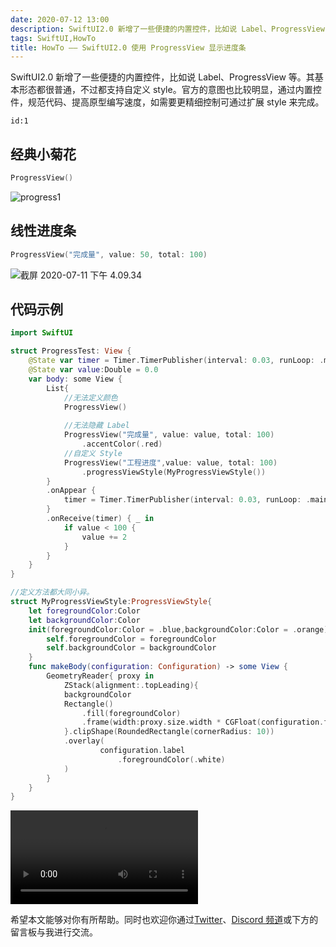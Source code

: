 ```yaml
---
date: 2020-07-12 13:00
description: SwiftUI2.0 新增了一些便捷的内置控件，比如说 Label、ProgressView 等。其基本形态都很普通，不过都支持自定义 style。官方的意图也比较明显，通过内置控件，规范代码、提高原型编写速度，如需要更精细控制可通过扩展 style 来完成。
tags: SwiftUI,HowTo
title: HowTo —— SwiftUI2.0 使用 ProgressView 显示进度条
---
```


SwiftUI2.0 新增了一些便捷的内置控件，比如说 Label、ProgressView 等。其基本形态都很普通，不过都支持自定义 style。官方的意图也比较明显，通过内置控件，规范代码、提高原型编写速度，如需要更精细控制可通过扩展 style 来完成。

```responser
id:1
```

## 经典小菊花 ##

```swift
ProgressView()
```

![progress1](https://cdn.fatbobman.com/howto-swiftui-progressView-progress1.png)

## 线性进度条 ##

```swift
ProgressView("完成量", value: 50, total: 100)
```

![截屏 2020-07-11 下午 4.09.34](https://cdn.fatbobman.com/howto-swiftui-progressView-progress2.png)

## 代码示例 ##

```swift
import SwiftUI

struct ProgressTest: View {
    @State var timer = Timer.TimerPublisher(interval: 0.03, runLoop: .main, mode: .common).autoconnect()
    @State var value:Double = 0.0
    var body: some View {
        List{
            //无法定义颜色
            ProgressView()
            
            //无法隐藏 Label
            ProgressView("完成量", value: value, total: 100)
                .accentColor(.red)
            //自定义 Style
            ProgressView("工程进度",value: value, total: 100)
                .progressViewStyle(MyProgressViewStyle())
        }
        .onAppear {
            timer = Timer.TimerPublisher(interval: 0.03, runLoop: .main, mode: .common).autoconnect()
        }
        .onReceive(timer) { _ in
            if value < 100 {
                value += 2
            }
        }
    }
}

//定义方法都大同小异。
struct MyProgressViewStyle:ProgressViewStyle{
    let foregroundColor:Color
    let backgroundColor:Color
    init(foregroundColor:Color = .blue,backgroundColor:Color = .orange){
        self.foregroundColor = foregroundColor
        self.backgroundColor = backgroundColor
    }
    func makeBody(configuration: Configuration) -> some View {
        GeometryReader{ proxy in
            ZStack(alignment:.topLeading){
            backgroundColor
            Rectangle()
                .fill(foregroundColor)
                .frame(width:proxy.size.width * CGFloat(configuration.fractionCompleted ?? 0.0))
            }.clipShape(RoundedRectangle(cornerRadius: 10))
            .overlay(
                    configuration.label
                        .foregroundColor(.white)
            )
        }
    }
}

```

<video src="https://cdn.fatbobman.com/howto-swiftui-progressView-video.mov" controls = "controls">你的浏览器不支持本视频</video>

希望本文能够对你有所帮助。同时也欢迎你通过[Twitter](https://twitter.com/fatbobman)、[Discord 频道](https://discord.gg/ApqXmy5pQJ)或下方的留言板与我进行交流。
